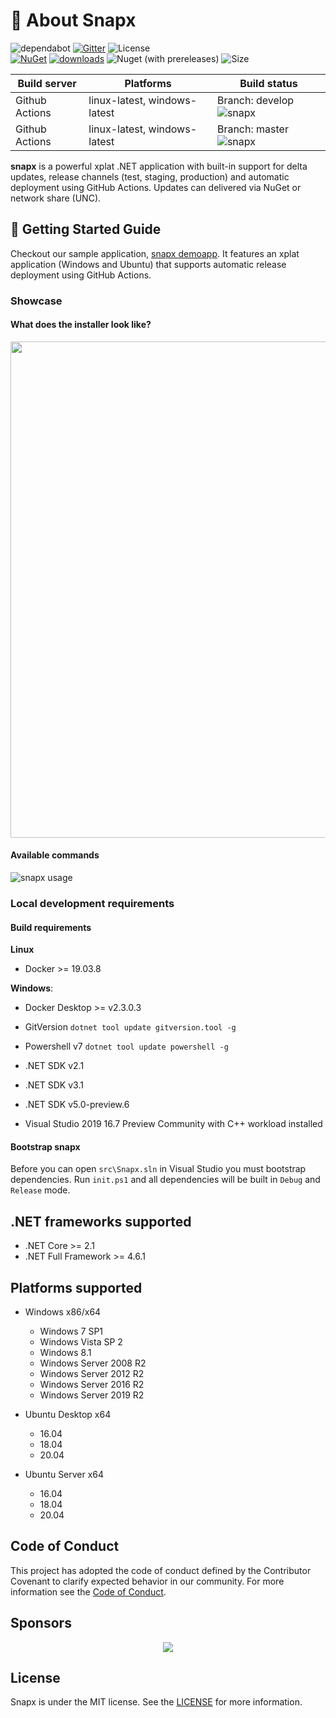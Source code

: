 # 📖 About Snapx 

![dependabot](https://api.dependabot.com/badges/status?host=github&repo=fintermobilityas/snapx) [![Gitter](https://badges.gitter.im/fintermobilityas-snapx/community.svg)](https://gitter.im/fintermobilityas-snapx/community?utm_source=badge&utm_medium=badge&utm_campaign=pr-badge) ![License](https://img.shields.io/github/license/fintermobilityas/snapx.svg)
<br>
[![NuGet](https://img.shields.io/nuget/v/snapx.svg)](https://www.nuget.org/packages/snapx) [![downloads](https://img.shields.io/nuget/dt/snapx)](https://www.nuget.org/packages/snapx) ![Nuget (with prereleases)](https://img.shields.io/nuget/vpre/snapx) ![Size](https://img.shields.io/github/repo-size/fintermobilityas/snapx.svg) 

| Build server | Platforms | Build status |
|--------------|----------|--------------|
| Github Actions | linux-latest, windows-latest | Branch: develop ![snapx](https://github.com/fintermobilityas/snapx/workflows/snapx/badge.svg?branch=develop) |
| Github Actions | linux-latest, windows-latest | Branch: master ![snapx](https://github.com/fintermobilityas/snapx/workflows/snapx/badge.svg?branch=master) |

**snapx** is a powerful xplat .NET application with built-in support for delta updates, release channels (test, staging, production) and automatic deployment using GitHub Actions. Updates can delivered via NuGet or network share (UNC).

## 🚀 Getting Started Guide

Checkout our sample application, [snapx demoapp](https://github.com/fintermobilityas/snapx.demoapp). It features an xplat application (Windows and Ubuntu) that supports automatic release deployment using GitHub Actions.

### Showcase

#### What does the installer look like?

<img src="https://media.githubusercontent.com/media/fintermobilityas/snapx/develop/docs/snapxinstaller.gif" width="794" />

#### Available commands
![snapx usage](https://github.com/fintermobilityas/snapx/blob/develop/docs/shell.png)

### Local development requirements

#### Build requirements

**Linux**

- Docker >= 19.03.8

**Windows**:
- Docker Desktop >= v2.3.0.3
- GitVersion `dotnet tool update gitversion.tool -g`
- Powershell v7 `dotnet tool update powershell -g`
- .NET SDK v2.1 
- .NET SDK v3.1 
- .NET SDK v5.0-preview.6 

- Visual Studio 2019 16.7 Preview Community with C++ workload installed

#### Bootstrap snapx 

Before you can open `src\Snapx.sln` in Visual Studio you must bootstrap dependencies.
Run `init.ps1` and all dependencies will be built in `Debug` and `Release` mode.

## .NET frameworks supported

- .NET Core >= 2.1 
- .NET Full Framework >= 4.6.1 

## Platforms supported

- Windows x86/x64 
    - Windows 7 SP1
    - Windows Vista SP 2
    - Windows 8.1
    - Windows Server 2008 R2
    - Windows Server 2012 R2
    - Windows Server 2016 R2
    - Windows Server 2019 R2

- Ubuntu Desktop x64 
    - 16.04
    - 18.04
    - 20.04

- Ubuntu Server x64 
    - 16.04
    - 18.04
    - 20.04
    
## Code of Conduct

This project has adopted the code of conduct defined by the Contributor Covenant to clarify expected behavior in our community.
For more information see the [Code of Conduct](https://github.com/fintermobilityas/snapx/blob/develop/CODE_OF_CONDUCT.md). 

## Sponsors
<p align="center">
<a href="https://www.finterjobs.com" target="_blank"><img src="https://static.wixstatic.com/media/49c5ac_e5c089f7be224d6e92eb3f2f5edc3535~mv2.png/v1/crop/x_173,y_545,w_938,h_425/fill/w_189,h_87,al_c,q_85,usm_0.66_1.00_0.01/Finter%20Mobility%20AS%20gjennomsiktig%20bakgrun.webp"></a>
</p>

## License
Snapx is under the MIT license. See the [LICENSE](LICENSE.md) for more information.
